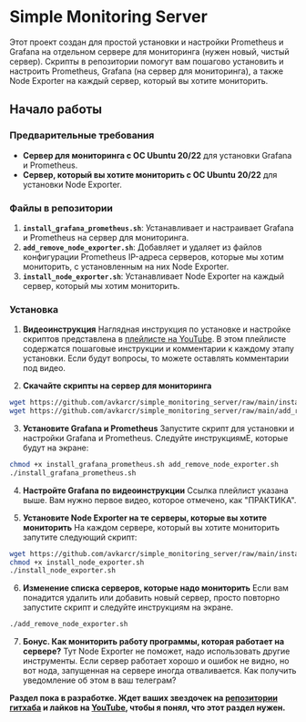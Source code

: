 # Simple Monitoring Server

Этот проект создан для простой установки и настройки Prometheus и Grafana на отдельном сервере для мониторинга (нужен новый, чистый сервер).
Скрипты в репозитории помогут вам пошагово установить и настроить Prometheus, Grafana (на сервер для мониторинга), а также Node Exporter на каждый сервер, который вы хотите мониторить.

## Начало работы

### Предварительные требования
- **Сервер для мониторинга с ОС Ubuntu 20/22** для установки Grafana и Prometheus.
- **Сервер, который вы хотите мониторить с ОС Ubuntu 20/22** для установки Node Exporter.

### Файлы в репозитории

1. **`install_grafana_prometheus.sh`**: Устанавливает и настраивает Grafana и Prometheus на сервер для мониторинга.
2. **`add_remove_node_exporter.sh`**: Добавляет и удаляет из файлов конфигурации Prometheus IP-адреса серверов, которые мы хотим мониторить, с установленным на них Node Exporter.
3. **`install_node_exporter.sh`**: Устанавливает Node Exporter на каждый сервер, который мы хотим мониторить.

### Установка

1. **Видеоинструкция**
  Наглядная инструкция по установке и настройке скриптов представлена в [плейлисте на YouTube](https://youtu.be/FIa2ohM3WXY?si=BfSI23gwLn7zmJtY). В этом плейлисте содержатся пошаговые инструкции и комментарии к каждому этапу установки.
  Если будут вопросы, то можете оставлять комментарии под видео.


2. **Скачайте скрипты на сервер для мониторинга**
  ```bash
  wget https://github.com/avkarcr/simple_monitoring_server/raw/main/install_grafana_prometheus.sh
  wget https://github.com/avkarcr/simple_monitoring_server/raw/main/add_remove_node_exporter.sh
  ```   

3. **Установите Grafana и Prometheus**
  Запустите скрипт для установки и настройки Grafana и Prometheus. Следуйте инструкциямЕ, которые будут на экране:
  ```bash
  chmod +x install_grafana_prometheus.sh add_remove_node_exporter.sh
  ./install_grafana_prometheus.sh
  ```   

4. **Настройте Grafana по видеоинструкции**
  Ссылка плейлист указана выше. Вам нужно первое видео, которое отмечено, как "ПРАКТИКА".

5. **Установите Node Exporter на те серверы, которые вы хотите мониторить**
  На каждом сервере, который вы хотите мониторить запутите следующий скрипт:
  ```bash
  wget https://github.com/avkarcr/simple_monitoring_server/raw/main/install_node_exporter.sh
  chmod +x install_node_exporter.sh
  ./install_node_exporter.sh
  ```   

6. **Изменение списка серверов, которые надо мониторить**
  Если вам понадится удалить или добавить новый сервер, просто повторно запустите скрипт и следуйте инструкциям на экране.
  ```bash
  ./add_remove_node_exporter.sh
  ```

7. **Бонус. Как мониторить работу программы, которая работает на сервере?**
  Тут Node Exporter не поможет, надо использовать другие инструменты.
  Если сервер работает хорошо и ошибок не видно, но вот нода, запущенная на сервере иногда отваливается. Как получить уведомление об этом в ваш телеграм?

**Раздел пока в разработке. Ждет ваших звездочек на [репозитории гитхаба](https://github.com/avkarcr/simple_monitoring_server) и лайков на [YouTube](https://youtu.be/FIa2ohM3WXY?si=BfSI23gwLn7zmJtY), чтобы я понял, что этот раздел нужен.**
